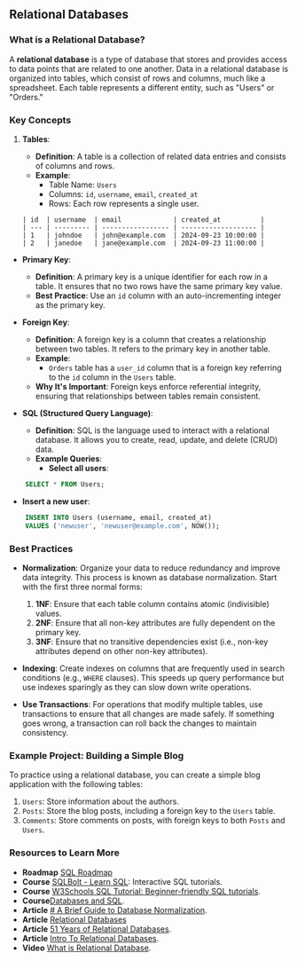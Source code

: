 ## Relational Databases

### What is a Relational Database?

A **relational database** is a type of database that stores and provides access to data points that are related to one another. Data in a relational database is organized into tables, which consist of rows and columns, much like a spreadsheet. Each table represents a different entity, such as "Users" or "Orders."

### Key Concepts

1. **Tables**:
   - **Definition**: A table is a collection of related data entries and consists of columns and rows.
   - **Example**: 
     - Table Name: `Users`
     - Columns: `id`, `username`, `email`, `created_at`
     - Rows: Each row represents a single user.

   ```plaintext
   | id  | username  | email             | created_at          |
   | --- | --------- | ----------------- | ------------------- |
   | 1   | johndoe   | john@example.com  | 2024-09-23 10:00:00 |
   | 2   | janedoe   | jane@example.com  | 2024-09-23 11:00:00 |
   ```

- **Primary Key**:
    
    - **Definition**: A primary key is a unique identifier for each row in a table. It ensures that no two rows have the same primary key value.
    - **Best Practice**: Use an `id` column with an auto-incrementing integer as the primary key.
- **Foreign Key**:
    
    - **Definition**: A foreign key is a column that creates a relationship between two tables. It refers to the primary key in another table.
    - **Example**:
        - `Orders` table has a `user_id` column that is a foreign key referring to the `id` column in the `Users` table.
    - **Why It's Important**: Foreign keys enforce referential integrity, ensuring that relationships between tables remain consistent.
- **SQL (Structured Query Language)**:
    
    - **Definition**: SQL is the language used to interact with a relational database. It allows you to create, read, update, and delete (CRUD) data.
    - **Example Queries**:
        - **Select all users**:
```sql
	SELECT * FROM Users;
```

- **Insert a new user**:
```sql
	INSERT INTO Users (username, email, created_at)
	VALUES ('newuser', 'newuser@example.com', NOW());
```

### Best Practices

- **Normalization**: Organize your data to reduce redundancy and improve data integrity. This process is known as database normalization. Start with the first three normal forms:
    
    1. **1NF**: Ensure that each table column contains atomic (indivisible) values.
    2. **2NF**: Ensure that all non-key attributes are fully dependent on the primary key.
    3. **3NF**: Ensure that no transitive dependencies exist (i.e., non-key attributes depend on other non-key attributes).
- **Indexing**: Create indexes on columns that are frequently used in search conditions (e.g., `WHERE` clauses). This speeds up query performance but use indexes sparingly as they can slow down write operations.
    
- **Use Transactions**: For operations that modify multiple tables, use transactions to ensure that all changes are made safely. If something goes wrong, a transaction can roll back the changes to maintain consistency.
    

### Example Project: Building a Simple Blog

To practice using a relational database, you can create a simple blog application with the following tables:

1. `Users`: Store information about the authors.
2. `Posts`: Store the blog posts, including a foreign key to the `Users` table.
3. `Comments`: Store comments on posts, with foreign keys to both `Posts` and `Users`.

### Resources to Learn More

- **Roadmap** [SQL Roadmap](https://roadmap.sh/sql)
- **Course** [SQLBolt - Learn SQL](https://sqlbolt.com/): Interactive SQL tutorials.
- **Course** [W3Schools SQL Tutorial: Beginner-friendly SQL tutorials](https://www.w3schools.com/sql/).
- **Course**[Databases and SQL](https://www.edx.org/course/databases-5-sql).
- **Article** [# A Brief Guide to Database Normalization](https://medium.com/@ndleah/a-brief-guide-to-database-normalization-5ac59f093161).
- **Article** [Relational Databases](https://www.ibm.com/cloud/learn/relational-databases)
- **Article** [51 Years of Relational Databases](https://learnsql.com/blog/codd-article-databases/).
- **Article** [Intro To Relational Databases](https://www.udacity.com/course/intro-to-relational-databases--ud197).
- **Video** [What is Relational Database](https://youtu.be/OqjJjpjDRLc).